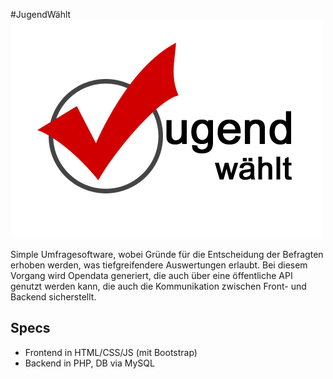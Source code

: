 #JugendWählt
![Logo](./assets/res/img/Logo.png)

Simple Umfragesoftware, wobei Gründe für die Entscheidung der Befragten erhoben werden, was tiefgreifendere Auswertungen erlaubt.
Bei diesem Vorgang wird Opendata generiert, die auch über eine öffentliche API genutzt werden kann, die auch die Kommunikation zwischen Front- und Backend  sicherstellt.



## Specs
* Frontend in HTML/CSS/JS (mit Bootstrap)
* Backend in PHP, DB via MySQL

